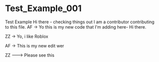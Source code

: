 # Test_Example_001
 Test Example
Hi there - checking things out
I am a contributor contributing to this file.
AF -> Yo this is my new code that I'm adding here- Hi there.

ZZ -> Yo, i like Roblox

AF -> This is my new edit wer

ZZ ---> Please see this